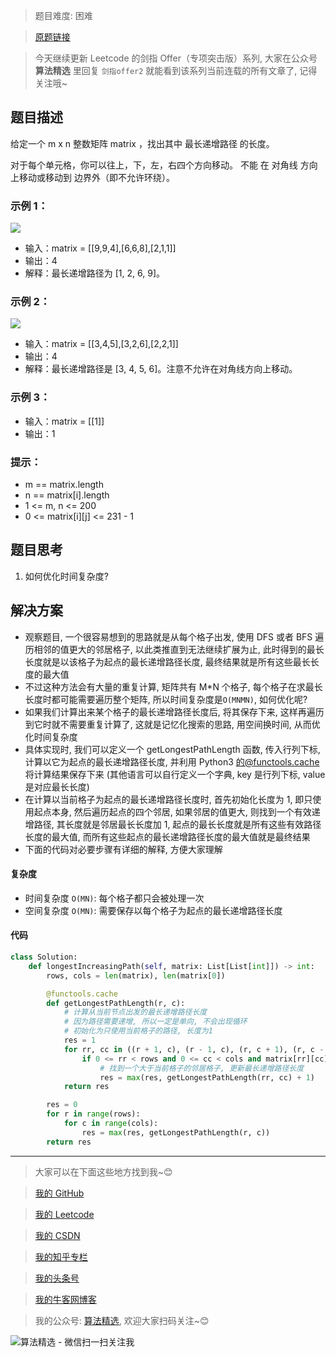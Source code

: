 > 题目难度: 困难

> [原题链接](https://leetcode.cn/problems/fpTFWP/)

> 今天继续更新 Leetcode 的剑指 Offer（专项突击版）系列, 大家在公众号 **算法精选** 里回复 `剑指offer2` 就能看到该系列当前连载的所有文章了, 记得关注哦~

## 题目描述

给定一个 m x n 整数矩阵 matrix ，找出其中 最长递增路径 的长度。

对于每个单元格，你可以往上，下，左，右四个方向移动。 不能 在 对角线 方向上移动或移动到 边界外（即不允许环绕）。

### 示例 1：

![](https://assets.leetcode.com/uploads/2021/01/05/grid1.jpg)

- 输入：matrix = [[9,9,4],[6,6,8],[2,1,1]]
- 输出：4
- 解释：最长递增路径为 [1, 2, 6, 9]。

### 示例 2：

![](https://assets.leetcode.com/uploads/2021/01/27/tmp-grid.jpg)

- 输入：matrix = [[3,4,5],[3,2,6],[2,2,1]]
- 输出：4
- 解释：最长递增路径是 [3, 4, 5, 6]。注意不允许在对角线方向上移动。

### 示例 3：

- 输入：matrix = [[1]]
- 输出：1

### 提示：

- m == matrix.length
- n == matrix[i].length
- 1 <= m, n <= 200
- 0 <= matrix[i][j] <= 231 - 1

## 题目思考

1. 如何优化时间复杂度?

## 解决方案

- 观察题目, 一个很容易想到的思路就是从每个格子出发, 使用 DFS 或者 BFS 遍历相邻的值更大的邻居格子, 以此类推直到无法继续扩展为止, 此时得到的最长长度就是以该格子为起点的最长递增路径长度, 最终结果就是所有这些最长长度的最大值
- 不过这种方法会有大量的重复计算, 矩阵共有 M\*N 个格子, 每个格子在求最长长度时都可能需要遍历整个矩阵, 所以时间复杂度是`O(MNMN)`, 如何优化呢?
- 如果我们计算出来某个格子的最长递增路径长度后, 将其保存下来, 这样再遍历到它时就不需要重复计算了, 这就是记忆化搜索的思路, 用空间换时间, 从而优化时间复杂度
- 具体实现时, 我们可以定义一个 getLongestPathLength 函数, 传入行列下标, 计算以它为起点的最长递增路径长度, 并利用 Python3 的@functools.cache 将计算结果保存下来 (其他语言可以自行定义一个字典, key 是行列下标, value 是对应最长长度)
- 在计算以当前格子为起点的最长递增路径长度时, 首先初始化长度为 1, 即只使用起点本身, 然后遍历起点的四个邻居, 如果邻居的值更大, 则找到一个有效递增路径, 其长度就是邻居最长长度加 1, 起点的最长长度就是所有这些有效路径长度的最大值, 而所有这些起点的最长递增路径长度的最大值就是最终结果
- 下面的代码对必要步骤有详细的解释, 方便大家理解

#### 复杂度

- 时间复杂度 `O(MN)`: 每个格子都只会被处理一次
- 空间复杂度 `O(MN)`: 需要保存以每个格子为起点的最长递增路径长度

#### 代码

```python
class Solution:
    def longestIncreasingPath(self, matrix: List[List[int]]) -> int:
        rows, cols = len(matrix), len(matrix[0])

        @functools.cache
        def getLongestPathLength(r, c):
            # 计算从当前节点出发的最长递增路径长度
            # 因为路径需要递增, 所以一定是单向, 不会出现循环
            # 初始化为只使用当前格子的路径, 长度为1
            res = 1
            for rr, cc in ((r + 1, c), (r - 1, c), (r, c + 1), (r, c - 1)):
                if 0 <= rr < rows and 0 <= cc < cols and matrix[rr][cc] > matrix[r][c]:
                    # 找到一个大于当前格子的邻居格子, 更新最长递增路径长度
                    res = max(res, getLongestPathLength(rr, cc) + 1)
            return res

        res = 0
        for r in range(rows):
            for c in range(cols):
                res = max(res, getLongestPathLength(r, c))
        return res
```

---

> 大家可以在下面这些地方找到我~😊

> [我的 GitHub](https://github.com/zjulyx)

> [我的 Leetcode](https://leetcode-cn.com/u/suibianfahui/)

> [我的 CSDN](https://me.csdn.net/zjulyx1993)

> [我的知乎专栏](https://zhuanlan.zhihu.com/c_1242508721932464128)

> [我的头条号](https://www.toutiao.com/c/user/1090304683804520/#mid=1671643017345028)

> [我的牛客网博客](https://blog.nowcoder.net/zjulyx)

> 我的公众号: [算法精选](https://mp.weixin.qq.com/s?__biz=MzA5MDk1MjI5MA==&mid=2247484158&idx=1&sn=90176bac32cf7af40e4074c721fd8a95&chksm=900285f3a7750ce5a068c9c9773781461819633f2fd60533732637ec9520c908371ebc218d49&scene=178&cur_album_id=1386231241346859009#rd), 欢迎大家扫码关注~😊

![算法精选 - 微信扫一扫关注我](https://pic1.zhimg.com/80/v2-7c988a7b35886df51596ef23616764ac_1440w.jpg)
